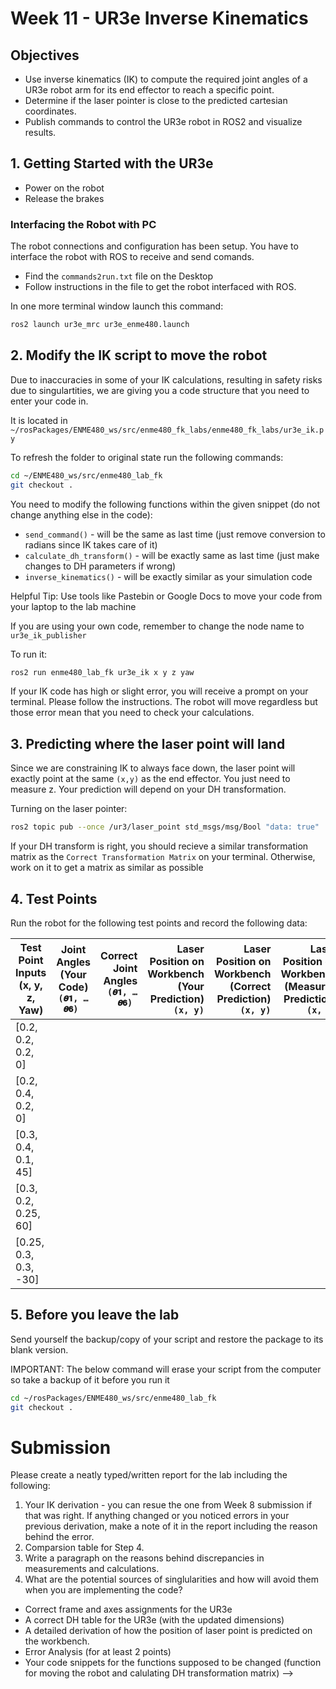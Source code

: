# Week 11 - UR3e Inverse Kinematics

## Objectives

- Use inverse kinematics (IK) to compute the required joint angles of a UR3e robot arm for its end effector to reach a specific point.
- Determine if the laser pointer is close to the predicted cartesian coordinates.
- Publish commands to control the UR3e robot in ROS2 and visualize results.

## 1. Getting Started with the UR3e

- Power on the robot
- Release the brakes


### Interfacing the Robot with PC

The robot connections and configuration has been setup. You have to interface the robot with ROS to receive and send comands.

- Find the `commands2run.txt` file on the Desktop
- Follow instructions in the file to get the robot interfaced with ROS.

In one more terminal window launch this command:

```bash
ros2 launch ur3e_mrc ur3e_enme480.launch
```

## 2. Modify the IK script to move the robot

Due to inaccuracies in some of your IK calculations, resulting in safety risks due to singulartities, we are giving you a code structure that you need to enter your code in.

It is located in `~/rosPackages/ENME480_ws/src/enme480_fk_labs/enme480_fk_labs/ur3e_ik.py`

To refresh the folder to original state run the following commands:

```bash
cd ~/ENME480_ws/src/enme480_lab_fk
git checkout .
```

You need to modify the following functions within the given snippet (do not change anything else in the code):

- `send_command()` - will be the same as last time (just remove conversion to radians since IK takes care of it)
- `calculate_dh_transform()` - will be exactly same as last time (just make changes to DH parameters if wrong)
- `inverse_kinematics()` - will be exactly similar as your simulation code

Helpful Tip: Use tools like Pastebin or Google Docs to move your code from your laptop to the lab machine

If you are using your own code, remember to change the node name to `ur3e_ik_publisher`

To run it:

```bash
ros2 run enme480_lab_fk ur3e_ik x y z yaw
```

If your IK code has high or slight error, you will receive a prompt on your terminal. Please follow the instructions. The robot will move regardless but those error mean that you need to check your calculations.

## 3. Predicting where the laser point will land

Since we are constraining IK to always face down, the laser point will exactly point at the same `(x,y)` as the end effector. You just need to measure z. Your prediction will depend on your DH transformation.

Turning on the laser pointer:

```bash
ros2 topic pub --once /ur3/laser_point std_msgs/msg/Bool "data: true"
```

If your DH transform is right, you should recieve a similar transformation matrix as the `Correct Transformation Matrix` on your terminal. Otherwise, work on it to get a matrix as similar as possible


## 4. Test Points

Run the robot for the following test points and record the following data:

| Test Point Inputs (x, y, z, Yaw)    | Joint Angles (Your Code)  `(𝜽𝟏, … 𝜽𝟔) `  | Correct Joint Angles `(𝜽𝟏, … 𝜽𝟔) ` | Laser Position on Workbench (Your Prediction) `(x, y)` |  Laser Position on Workbench (Correct Prediction) `(x, y)` | Laser Position on Workbench (Measured Prediction) `(x, y)` | End Effector Position (Your Prediction) `(x, y, z)`| End Effector Position (Correct Prediction) `(x, y, z)`| End Effector Position (Measured) `(x, y, z)`|
| --------------- |:---------------:| --------:| --------:| --------:| --------:| --------:| --------:| --------:|
| [0.2, 0.2, 0.2, 0] | | | | | | | |
| [0.2, 0.4, 0.2, 0] | | | | | | | |
| [0.3, 0.4, 0.1, 45] | | | | | | | |
| [0.3, 0.2, 0.25, 60]  | | | | | | | |
| [0.25, 0.3, 0.3, -30]  | | | | | | | |

## 5. Before you leave the lab

Send yourself the backup/copy of your script and restore the package to its blank version.

IMPORTANT: The below command will erase your script from the computer so take a backup of it before you run it

```bash
cd ~/rosPackages/ENME480_ws/src/enme480_lab_fk
git checkout .
```

# Submission

Please create a neatly typed/written report for the lab including the following:
1. Your IK derivation - you can resue the one from Week 8 submission if that was right. If anything changed or you noticed errors in your previous derivation, make a note of it in the report including the reason behind the error.
2. Comparsion table for Step 4.
3. Write a paragraph on the reasons behind discrepancies in measurements and calculations.
4. What are the potential sources of singlularities and how will avoid them when you are implementing the code?

- Correct frame and axes assignments for the UR3e
- A correct DH table for the UR3e (with the updated dimensions)
- A detailed derivation of how the position of laser point is predicted on the workbench.
- Error Analysis (for at least 2 points)
- Your code snippets for the functions supposed to be changed (function for moving the robot and calulating DH transformation matrix) -->
